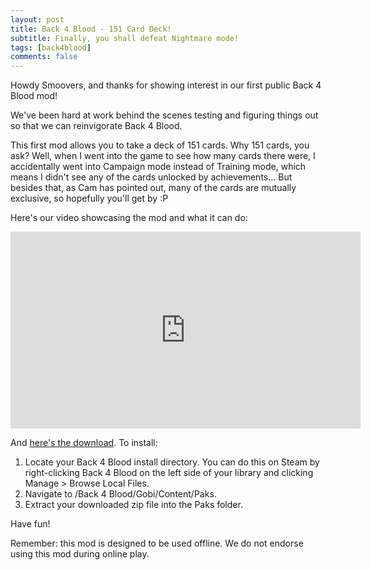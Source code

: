 ```yaml
---
layout: post
title: Back 4 Blood - 151 Card Deck!
subtitle: Finally, you shall defeat Nightmare mode!
tags: [back4blood]
comments: false
---
```


Howdy Smoovers, and thanks for showing interest in our first public Back 4 Blood mod!

We've been hard at work behind the scenes testing and figuring things out so that we can reinvigorate Back 4 Blood.

This first mod allows you to take a deck of 151 cards. Why 151 cards, you ask? Well, when I went into the game to see how many cards there were, I accidentally went into Campaign mode instead of Training mode, which means I didn't see any of the cards unlocked by achievements... But besides that, as Cam has pointed out, many of the cards are mutually exclusive, so hopefully you'll get by :P

Here's our video showcasing the mod and what it can do:

<iframe width="560" height="315" src="https://www.youtube.com/embed/3bL0Yd94QWc" title="YouTube video player" frameborder="0" allow="accelerometer; autoplay; clipboard-write; encrypted-media; gyroscope; picture-in-picture" allowfullscreen></iframe>

And [here's the download](https://smooversyt.github.io/downloads/b4bmod-151cards.zip). 
To install:
1. Locate your Back 4 Blood install directory. You can do this on Steam by right-clicking Back 4 Blood on the left side of your library and clicking Manage > Browse Local Files.
2. Navigate to /Back 4 Blood/Gobi/Content/Paks.
3. Extract your downloaded zip file into the Paks folder.

Have fun! 

Remember: this mod is designed to be used offline. We do not endorse using this mod during online play.
